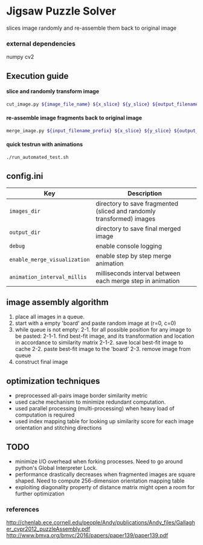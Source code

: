 # Jigsaw Puzzle Solver
slices image randomly and re-assemble them back to original image




### external dependencies
numpy
cv2

## Execution guide
#### slice and randomly transform image
```sh
cut_image.py ${image_file_name} ${x_slice} ${y_slice} ${output_filename_prefix}
```
#### re-assemble image fragments back to original image
```sh
merge_image.py ${input_filename_prefix} ${x_slice} ${y_slice} ${output_filename}
```
#### quick testrun with animations
```sh
./run_automated_test.sh
```

## config.ini
| Key | Description |
| --- | --- |
| `images_dir` | directory to save fragmented (sliced and randomly transformed) images |
| `output_dir` | directory to save final merged image |
| `debug` | enable console logging |
| `enable_merge_visualization` | enable step by step merge animation |
| `animation_interval_millis` | milliseconds interval between each merge step in animation |

## image assembly algorithm
1. place all images in a queue.
  2. start with a empty 'board' and paste random image at (r=0, c=0)
  2. while queue is not empty:
      2-1. for all possible position for any image to be pasted:
          2-1-1. find best-fit image, and its transformation and location
                  in accordance to similarity matrix
          2-1-2. save local best-fit image to cache
      2-2. paste best-fit image to the 'board'
      2-3. remove image from queue
  3. construct final image

## optimization techniques
- preprocessed all-pairs image border similarity metric
- used cache mechanism to minimize redundant computation.
- used parallel processing (multi-processing) when heavy load of computation is required
- used index mapping table for looking up similarity score for each image orientation and stitching directions

## TODO
- minimize I/O overhead when forking processes. Need to go around python's Global Interpreter Lock.
- performance drastically decreases when fragmented images are square shaped. Need to compute 256-dimension orientation mapping table
- exploiting diagonality property of distance matrix might open a room for further optimization

### references
http://chenlab.ece.cornell.edu/people/Andy/publications/Andy_files/Gallagher_cvpr2012_puzzleAssembly.pdf
http://www.bmva.org/bmvc/2016/papers/paper139/paper139.pdf
